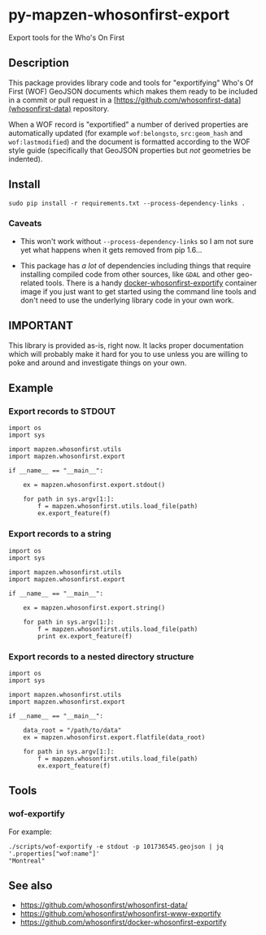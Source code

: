 # py-mapzen-whosonfirst-export

Export tools for the Who's On First

## Description

This package provides library code and tools for "exportifying" Who's Of First
(WOF) GeoJSON documents which makes them ready to be included in a commit or
pull request in a [https://github.com/whosonfirst-data](whosonfirst-data)
repository. 

When a WOF record is "exportified" a number of derived properties are
automatically updated (for example `wof:belongsto`, `src:geom_hash` and
`wof:lastmodified`) and the document is formatted according to the WOF style
guide (specifically that GeoJSON properties but _not_ geometries be indented).

## Install

```
sudo pip install -r requirements.txt --process-dependency-links .
```

### Caveats

* This won't work without `--process-dependency-links` so I am not sure yet what
  happens when it gets removed from pip 1.6...

* This package has _a lot_ of dependencies including things that require
  installing compiled code from other sources, like `GDAL` and other geo-related
  tools. There is a handy
  [docker-whosonfirst-exportify](https://github.com/whosonfirst/docker-whosonfirst-exportify)
  container image if you just want to get started using the command line tools
  and don't need to use the underlying library code in your own work.

## IMPORTANT

This library is provided as-is, right now. It lacks proper documentation which
will probably make it hard for you to use unless you are willing to poke and
around and investigate things on your own. 

## Example

### Export records to STDOUT

```
import os
import sys

import mapzen.whosonfirst.utils
import mapzen.whosonfirst.export

if __name__ == "__main__":

    ex = mapzen.whosonfirst.export.stdout()

    for path in sys.argv[1:]:
        f = mapzen.whosonfirst.utils.load_file(path)
        ex.export_feature(f)
```

### Export records to a string

```
import os
import sys

import mapzen.whosonfirst.utils
import mapzen.whosonfirst.export

if __name__ == "__main__":

    ex = mapzen.whosonfirst.export.string()

    for path in sys.argv[1:]:
        f = mapzen.whosonfirst.utils.load_file(path)
        print ex.export_feature(f)
```

### Export records to a nested directory structure

```
import os
import sys

import mapzen.whosonfirst.utils
import mapzen.whosonfirst.export

if __name__ == "__main__":

    data_root = "/path/to/data"
    ex = mapzen.whosonfirst.export.flatfile(data_root)

    for path in sys.argv[1:]:
        f = mapzen.whosonfirst.utils.load_file(path)
        ex.export_feature(f)
```

## Tools

### wof-exportify

For example:

```
./scripts/wof-exportify -e stdout -p 101736545.geojson | jq '.properties["wof:name"]'
"Montreal"
```

## See also

* https://github.com/whosonfirst/whosonfirst-data/
* https://github.com/whosonfirst/whosonfirst-www-exportify
* https://github.com/whosonfirst/docker-whosonfirst-exportify
